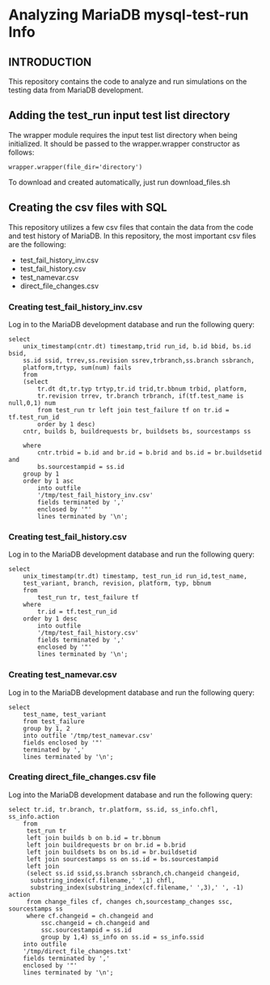 # Analyzing MariaDB mysql-test-run Info
## INTRODUCTION
This repository contains the code to analyze and run simulations on the testing
data from MariaDB development.

## Adding the test_run input test list directory
The wrapper module requires the input test list directory when being 
initialized. It should be passed to the wrapper.wrapper constructor as follows:
```
wrapper.wrapper(file_dir='directory')
```
To download and created automatically, just run download_files.sh

## Creating the csv files with SQL
This repository utilizes a few csv files that contain the data from the code 
and test history of MariaDB. In this repository, the most important csv files
are the following:

* test_fail_history_inv.csv
* test_fail_history.csv
* test_namevar.csv
* direct_file_changes.csv

### Creating test_fail_history_inv.csv
Log in to the MariaDB development database and run the following query:
```
select      
    unix_timestamp(cntr.dt) timestamp,trid run_id, b.id bbid, bs.id bsid, 
    ss.id ssid, trrev,ss.revision ssrev,trbranch,ss.branch ssbranch, 
    platform,trtyp, sum(num) fails
    from
    (select 
        tr.dt dt,tr.typ trtyp,tr.id trid,tr.bbnum trbid, platform,
        tr.revision trrev, tr.branch trbranch, if(tf.test_name is null,0,1) num
        from test_run tr left join test_failure tf on tr.id = tf.test_run_id
        order by 1 desc)
    cntr, builds b, buildrequests br, buildsets bs, sourcestamps ss

    where
        cntr.trbid = b.id and br.id = b.brid and bs.id = br.buildsetid and
        bs.sourcestampid = ss.id 
    group by 1 
    order by 1 asc 
        into outfile 
        '/tmp/test_fail_history_inv.csv' 
        fields terminated by ',' 
        enclosed by '"' 
        lines terminated by '\n';
```

### Creating test_fail_history.csv
Log in to the MariaDB development database and run the following query:
```
select
    unix_timestamp(tr.dt) timestamp, test_run_id run_id,test_name,
    test_variant, branch, revision, platform, typ, bbnum
    from
        test_run tr, test_failure tf 
    where 
        tr.id = tf.test_run_id
    order by 1 desc 
        into outfile 
        '/tmp/test_fail_history.csv'
        fields terminated by ',' 
        enclosed by '"' 
        lines terminated by '\n';
```
### Creating test_namevar.csv
Log in to the MariaDB development database and run the following query:
```
select 
    test_name, test_variant 
    from test_failure 
    group by 1, 2 
    into outfile '/tmp/test_namevar.csv' 
    fields enclosed by '"' 
    terminated by ',' 
    lines terminated by '\n';
```

### Creating direct_file_changes.csv file
Log into the MariaDB development database and run the following query:
```
select tr.id, tr.branch, tr.platform, ss.id, ss_info.chfl, ss_info.action 
    from 
     test_run tr
     left join builds b on b.id = tr.bbnum
     left join buildrequests br on br.id = b.brid
     left join buildsets bs on bs.id = br.buildsetid
     left join sourcestamps ss on ss.id = bs.sourcestampid
     left join
     (select ss.id ssid,ss.branch ssbranch,ch.changeid changeid, 
      substring_index(cf.filename,' ',1) chfl, 
      substring_index(substring_index(cf.filename,' ',3),' ', -1) action
     from change_files cf, changes ch,sourcestamp_changes ssc, sourcestamps ss 
     where cf.changeid = ch.changeid and 
         ssc.changeid = ch.changeid and 
         ssc.sourcestampid = ss.id 
         group by 1,4) ss_info on ss.id = ss_info.ssid
    into outfile 
    '/tmp/direct_file_changes.txt' 
    fields terminated by ',' 
    enclosed by '"' 
    lines terminated by '\n';
 ```
